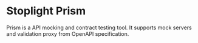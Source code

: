 # Stoplight Prism

Prism is a API mocking and contract testing tool. It supports mock servers and validation proxy from OpenAPI specification.
